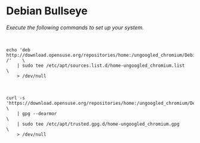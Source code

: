 # Debian Bullseye

*Execute the following commands to set up your system.*

<br>

```shell
echo 'deb http://download.opensuse.org/repositories/home:/ungoogled_chromium/Debian_Bullseye/ /'    \
    | sudo tee /etc/apt/sources.list.d/home-ungoogled_chromium.list                                 \
    > /dev/null
```

<br>

```shell
curl -s 'https://download.opensuse.org/repositories/home:/ungoogled_chromium/Debian_Bullseye/Release.key'   \
    | gpg --dearmor                                                                                         \
    | sudo tee /etc/apt/trusted.gpg.d/home-ungoogled_chromium.gpg                                           \
    > /dev/null
```

<br>

